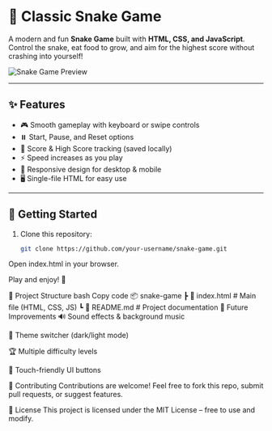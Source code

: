 # 🐍 Classic Snake Game

A modern and fun **Snake Game** built with **HTML, CSS, and JavaScript**.  
Control the snake, eat food to grow, and aim for the highest score without crashing into yourself!  

![Snake Game Preview](https://via.placeholder.com/600x300.png?text=Snake+Game+Preview) 

---

## ✨ Features
- 🎮 Smooth gameplay with keyboard or swipe controls  
- ⏸️ Start, Pause, and Reset options  
- 🥇 Score & High Score tracking (saved locally)  
- ⚡ Speed increases as you play  
- 📱 Responsive design for desktop & mobile  
- 🖥️ Single-file HTML for easy use  

---

## 🚀 Getting Started
1. Clone this repository:
   ```bash
   git clone https://github.com/your-username/snake-game.git
Open index.html in your browser.

Play and enjoy! 🎉

📂 Project Structure
bash
Copy code
📦 snake-game
 ┣ 📜 index.html   # Main file (HTML, CSS, JS)
 ┗ 📜 README.md    # Project documentation
🎯 Future Improvements
🔊 Sound effects & background music

🎨 Theme switcher (dark/light mode)

🏆 Multiple difficulty levels

📱 Touch-friendly UI buttons

🤝 Contributing
Contributions are welcome! Feel free to fork this repo, submit pull requests, or suggest features.

📜 License
This project is licensed under the MIT License – free to use and modify.
